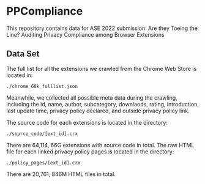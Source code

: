 # PPCompliance
This repository contains data for ASE 2022 submission: Are they Toeing the Line? Auditing Privacy Compliance among Browser Extensions

## Data Set
The full list for all the extensions we crawled from the Chrome Web Store is located in:
```
./chrome_60k_fulllist.json
```
Meanwhile, we collected all possible meta data during the crawling, including the id, name, author, subcategory, downlaods, rating, introduction, last update time, privacy policy declared, and outside privacy policy link.

The source code for each extensions is located in the directory:
```
./source_code/[ext_id].crx
```
There are 64,114, 66G extensions with source code in total.
The raw HTML file for each linked privacy policy pages is located in the directory:
```
./policy_pages/[ext_id].crx
```
There are 20,761, 846M HTML files in total.
